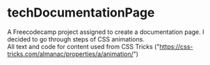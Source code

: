 # techDocumentationPage

A Freecodecamp project assigned to create a documentation page.  I decided to go through steps of CSS animations.  
All text and code for content used from CSS Tricks ("https://css-tricks.com/almanac/properties/a/animation/")
